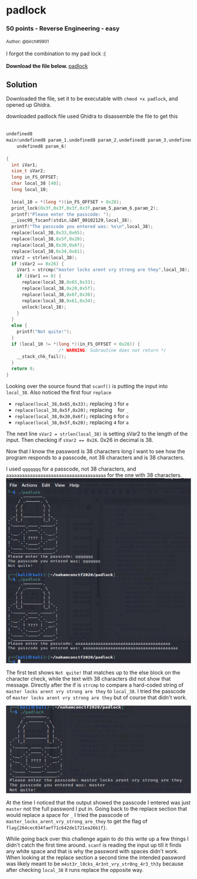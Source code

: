 # padlock
### 50 points - Reverse Engineering - easy

<small>Author: @birch#9901</small><br><br>I forgot the combination to my pad lock :(  <br><br> <b>Download the file below. </b>
[padlock](files/padlock)

## Solution

Downloaded the file, set it to be executable with `chmod +x padlock`, and opened up Ghidra. 

downloaded padlock file
used Ghidra to disassemble the file to get this

```c

undefined8
main(undefined8 param_1,undefined8 param_2,undefined8 param_3,undefined8 param_4,undefined8 param_5,
    undefined8 param_6)

{
  int iVar1;
  size_t sVar2;
  long in_FS_OFFSET;
  char local_38 [40];
  long local_10;
  
  local_10 = *(long *)(in_FS_OFFSET + 0x28);
  print_lock(0x3f,0x3f,0x3f,0x3f,param_5,param_6,param_2);
  printf("Please enter the passcode: ");
  __isoc99_fscanf(stdin,&DAT_00102129,local_38);
  printf("The passcode you entered was: %s\n",local_38);
  replace(local_38,0x33,0x65);
  replace(local_38,0x5f,0x20);
  replace(local_38,0x30,0x6f);
  replace(local_38,0x34,0x61);
  sVar2 = strlen(local_38);
  if (sVar2 == 0x26) {
    iVar1 = strcmp("master locks arent vry strong are they",local_38);
    if (iVar1 == 0) {
      replace(local_38,0x65,0x33);
      replace(local_38,0x20,0x5f);
      replace(local_38,0x6f,0x30);
      replace(local_38,0x61,0x34);
      unlock(local_38);
    }
  }
  else {
    printf("Not quite!");
  }
  if (local_10 != *(long *)(in_FS_OFFSET + 0x28)) {
                    /* WARNING: Subroutine does not return */
    __stack_chk_fail();
  }
  return 0;
}
```

Looking over the source found that `scanf()` is putting the input into `local_38`. 
Also noticed the first four `replace`
* `replace(local_38,0x65,0x33);` replacing `3` for `e`
* `replace(local_38,0x5f,0x20);` replacing ` ` for `_`
* `replace(local_38,0x30,0x6f);` replacing `0` for `o`
* `replace(local_38,0x5f,0x20);` replacing `4` for `a`

The next line `sVar2 = strlen(local_38)` is setting sVar2 to the length of the input. Then checking if `sVar2 == 0x26`. 0x26 in decimal is 38. 

Now that I know the password is 38 characters long I want to see how the program responds to a passcode, not 38 characters and is 38 characters. 

I used `qqqqqqq` for a passcode, not 38 characters, and `aaaaaaaaaaaaaaaaaaaaaaaaaaaaaaaaaaaaaa` for the one with 38 characters. 
![image](../images/padlock1.png)

The first test shows `Not quite!` that matches up to the else block on the character check, while the text with 38 characters did not show that message. Directly after the if is `strcmp` to compare a hard-coded string of `master locks arent vry strong are they` to `local_38`. I tried the passcode of `master locks arent vry strong are they` but of course that didn't work. 

![image](../images/padlock2.png)

At the time I noticed that the output showed the passcode I entered was just `master` not the full password I put in. Going back to the replace section that would replace a space for `_` I tried the passcode of `master_locks_arent_vry_strong_are_they` to get the flag of `flag{264cec034faef71c642de1721ea26b1f}`. 

While going back over this challenge again to do this write up a few things I didn't catch the first time around. 
`scanf` is reading the input up till it finds any white space and that is why the password with spaces didn't work.
When looking at the replace section a second time the intended password was likely meant to be `m4st3r_l0cks_4r3nt_vry_str0ng_4r3_th3y` because after checking `local_38` it runs replace the opposite way. 






